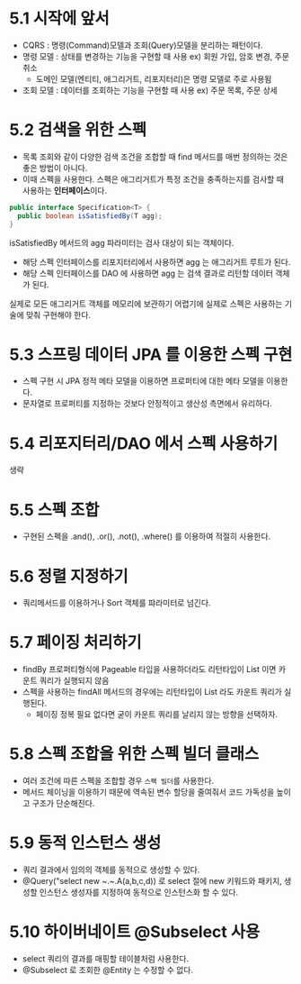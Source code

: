 # 5.1 시작에 앞서
- CQRS : 명령(Command)모델과 조회(Query)모델을 분리하는 패턴이다.
- 명령 모델 : 상태를 변경하는 기능을 구현할 때 사용 ex) 회원 가입, 암호 변경, 주문 취소
  - 도메인 모델(엔티티, 애그리거트, 리포지터리)은 명령 모델로 주로 사용됨
- 조회 모델 : 데이터를 조회하는 기능을 구현할 때 사용 ex) 주문 목록, 주문 상세

# 5.2 검색을 위한 스펙
- 목록 조회와 같이 다양한 검색 조건을 조합할 때 find 메서드를 매번 정의하는 것은 좋은 방법이 아니다.
- 이때 스펙을 사용한다. 스펙은 애그리거트가 특정 조건을 충족하는지를 검사할 때 사용하는 **인터페이스**이다.
```java
public interface Specification<T> {
  public boolean isSatisfiedBy(T agg);
}
```

isSatisfiedBy 메서드의 agg 파라미터는 검사 대상이 되는 객체이다.
- 해당 스펙 인터페이스를 리포지터리에서 사용하면 agg 는 애그리거트 루트가 된다.
- 해당 스펙 인터페이스를 DAO 에 사용하면 agg 는 검색 결과로 리턴할 데이터 객체가 된다.

실제로 모든 애그리거트 객체를 메모리에 보관하기 어렵기에 실제로 스펙은 사용하는 기술에 맞춰 구현해야 한다.

# 5.3 스프링 데이터 JPA 를 이용한 스펙 구현
- 스펙 구현 시 JPA 정적 메타 모델을 이용하면 프로퍼티에 대한 메타 모델을 이용한다.
- 문자열로 프로퍼티를 지정하는 것보다 안정적이고 생산성 측면에서 유리하다.

# 5.4 리포지터리/DAO 에서 스펙 사용하기
생략

# 5.5 스펙 조합
- 구현된 스펙을 .and(), .or(), .not(), .where() 를 이용하여 적절히 사용한다.

# 5.6 정렬 지정하기
- 쿼리메서드를 이용하거나 Sort 객체를 퍄라미터로 넘긴다.

# 5.7 페이징 처리하기
- findBy 프로퍼티형식에 Pageable 타입을 사용하더라도 리턴타입이 List 이면 카운트 쿼리가 실행되지 않음
- 스펙을 사용하는 findAll 메서드의 경우에는 리턴타입이 List 라도 카운트 쿼리가 실행된다.
  - 페이징 정복 필요 없다면 굳이 카운트 쿼리를 날리지 않는 방향을 선택하자.

# 5.8 스펙 조합을 위한 스펙 빌더 클래스
- 여러 조건에 따른 스펙을 조합할 경우 `스펙 빌더`를 사용한다.
- 메서드 체이닝을 이용하기 때문에 역속된 변수 할당을 줄여줘서 코드 가독성을 높이고 구조가 단순해진다.

# 5.9 동적 인스턴스 생성
- 쿼리 결과에서 임의의 객체를 동적으로 생성할 수 있다.
- @Query("select new ~.~.A(a,b,c,d)) 로 select 절에 new 키워드와 패키지, 생성할 인스턴스 생성자를 지정하여 동적으로 인스턴스화 할 수 있다.

# 5.10 하이버네이트 @Subselect 사용
- select 쿼리의 결과를 매핑할 테이블처럼 사용한다.
- @Subselect 로 조회한 @Entity 는 수정할 수 없다.


